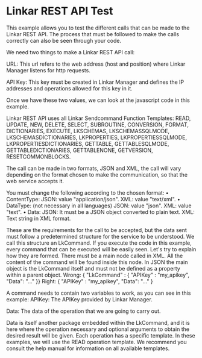 # Linkar REST API Test
This example allows you to test the different calls that can be made to the Linkar REST API. The process that must be followed to make the calls correctly can also be seen through your code.

We need two things to make a Linkar REST API call:

URL: This url refers to the web address (host and position) where Linkar Manager listens for http requests.

API Key: This key must be created in Linkar Manager and defines the  IP addresses and operations allowed for this key in it.

Once we have these two values, we can look at the javascript code in this example.

Linkar REST API uses all Linkar Sendcommand Function Templates:
READ, UPDATE, NEW, DELETE, SELECT, SUBROUTINE, CONVERSION, FORMAT, DICTIONARIES, EXECUTE, LKSCHEMAS, LKSCHEMASSQLMODE, LKSCHEMASDICTIONARIES, LKPROPERTIES, LKPROPERTIESSQLMODE, LKPROPERTIESDICTIONARIES, GETTABLE, GETTABLESQLMODE, GETTABLEDICTIONARIES, GETTABLENONE, GETVERSION, RESETCOMMONBLOCKS.

The call can be made in two formats, JSON and XML, the call will vary depending on the format chosen to make the communication, so that the web service accepts it.

You must change the following according to the chosen format:
•	ContentType: 
JSON: value "application/json".
XML: value "text/xml".
•	DataType: (not necessary in all languages)
JSON: value "json".
XML: value "text".
•	Data:
JSON: It must be a JSON object converted to plain text.
XML: Text string in XML format.

These are the requirements for the call to be accepted, but the data sent must follow a predetermined structure for the service to be understood.
We call this structure an LkCommand. If you execute the code in this example, every command that can be executed will be easily seen. Let's try to explain how they are formed.
There must be a main node called <LkCommand> in XML. All the content of the command will be found inside this node.
In JSON the main object is the LkCommand itself and must not be defined as a property within a parent object.
Wrong: { "LkCommand" : { "APIKey" : "my_apikey", "Data": "..." }} 
Right: { "APIKey" : "my_apikey", "Data": "..." }

A command needs to contain two variables to work, as you can see in this example:
APIKey: The APIKey provided by Linkar Manager.

Data: The data of the operation that we are going to carry out.

Data is itself another package embedded within the LkCommand, and it is here where the operation necessary and optional arguments to obtain the desired result will be given.
Each operation has a specific template. In these examples, we will use the READ operation template.
We recommend you consult the help manual for information on all available templates.



